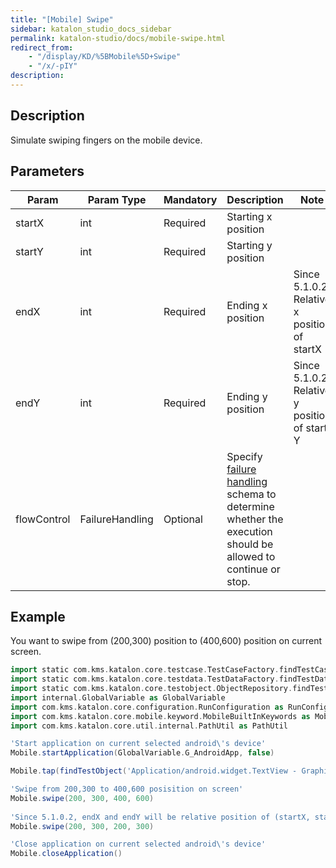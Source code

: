 ```yaml
---
title: "[Mobile] Swipe" 
sidebar: katalon_studio_docs_sidebar
permalink: katalon-studio/docs/mobile-swipe.html 
redirect_from:
    - "/display/KD/%5BMobile%5D+Swipe"
    - "/x/-pIY"
description: 
---
```

Description
-----------

Simulate swiping fingers on the mobile device.

Parameters
----------

<table><thead><tr><th>Param</th><th>Param Type</th><th>Mandatory</th><th>Description</th><th>Note</th></tr></thead><tbody><tr><td>startX</td><td>int</td><td>Required</td><td>Starting x position</td><td>&nbsp;</td></tr><tr><td>startY</td><td>int</td><td>Required</td><td>Starting y position</td><td>&nbsp;</td></tr><tr><td>endX</td><td>int</td><td>Required</td><td>Ending x position</td><td>Since 5.1.0.2:<br>Relative x position of startX</td></tr><tr><td>endY</td><td>int</td><td>Required</td><td>Ending y position</td><td>Since 5.1.0.2<br>Relative y position of start Y</td></tr><tr><td>flowControl</td><td>FailureHandling</td><td>Optional</td><td>Specify <a href="/x/qAAM" rel="nofollow">failure handling</a> schema to determine whether the execution should be allowed to continue or stop.</td><td>&nbsp;</td></tr></tbody></table>

Example 
--------

You want to swipe from (200,300) position to (400,600) position on current screen.

```groovy
import static com.kms.katalon.core.testcase.TestCaseFactory.findTestCase
import static com.kms.katalon.core.testdata.TestDataFactory.findTestData
import static com.kms.katalon.core.testobject.ObjectRepository.findTestObject
import internal.GlobalVariable as GlobalVariable
import com.kms.katalon.core.configuration.RunConfiguration as RunConfiguration
import com.kms.katalon.core.mobile.keyword.MobileBuiltInKeywords as Mobile
import com.kms.katalon.core.util.internal.PathUtil as PathUtil

'Start application on current selected android\'s device'
Mobile.startApplication(GlobalVariable.G_AndroidApp, false)

Mobile.tap(findTestObject('Application/android.widget.TextView - Graphics'), GlobalVariable.G_Timeout)

'Swipe from 200,300 to 400,600 posisition on screen'
Mobile.swipe(200, 300, 400, 600)
 
'Since 5.1.0.2, endX and endY will be relative position of (startX, startY) position
Mobile.swipe(200, 300, 200, 300)

'Close application on current selected android\'s device'
Mobile.closeApplication()
```